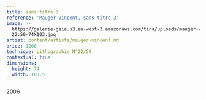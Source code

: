 ```yaml
---
title: sans titre 3
reference: 'Mauger Vincent, sans titre 3'
image: >-
  https://galerie-gaia.s3.eu-west-3.amazonaws.com/tina/uploads/mauger-vincent/galerie-gaia-mauger-vincent-SansTitre
  22:50-74X103.jpg
artist: content/artists/mauger-vincent.md
price: 1200
technique: Lithographie N°22/50
contextual: true
dimensions:
  height: 74
  width: 103.5
---
```


2006
